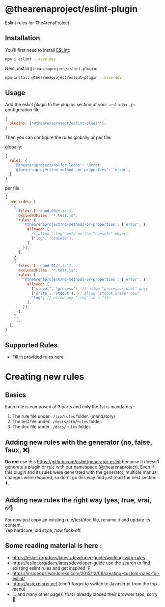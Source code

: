 # @thearenaproject/eslint-plugin

Eslint rules for TheArenaProject

## Installation

You'll first need to install [ESLint](https://eslint.org/):

```sh
npm i eslint --save-dev
```

Next, install `@thearenaproject/eslint-plugin`:

```sh
npm install @thearenaproject/eslint-plugin --save-dev
```

## Usage

Add the eslint plugin to the plugins section of your `.eslintrc.js` configuration file.

```js
{
  plugins: ["@thearenaproject/eslint-plugin"];
}
```

Then you can configure the rules globally or per file.

globally:

```js
{
  rules: {
    '@thearenaproject/no-for-loops': 'error',
    '@thearenaproject/no-methods-or-properties': 'error',
  }
}
```

per file:

```js
{
  overrides: [
    {
      files: ['round-00/*.ts'],
      excludedFiles: '*.test.js',
      rules: {
        '@thearenaproject/no-methods-or-properties': ['error', {
          allowed: [
            // allow ".log" only on the "console" object
            ['log', 'console'],
          ],
        }],
      },
    },
    {
      files: ['round-01/*.ts'],
      excludedFiles: '*.test.js',
      rules: {
        '@thearenaproject/no-methods-or-properties': ['error', {
          allowed: [
            ['stdout', 'process'], // allow "process.stdout" pair
            ['write', 'stdout'], // allow "stdout.write" pair
            'log', // allow any ".log" in a file
          ],
        }],
      },
    },
    ...
  ],
}
```

## Supported Rules

- Fill in provided rules here

# Creating new rules

## Basics

Each rule is composed of 3 parts and only the 1st is mandatory:

1. The rule file under `./lib/rules` folder. (mandatory)
2. The test file under `./tests/lib/rules` folder.
3. The doc file under `./docs/rules` folder.

## Adding new rules with the generator (no, false, faux, ❌)

**Do not** use this https://github.com/eslint/generator-eslint because it doesn't generate a plugin or rule with our namespace (@thearenaproject). Even if this plugin and its rules were generated with the generator, multiple manual changes were required, so don't go this way and just read the next section ⬇️.

## Adding new rules the right way (yes, true, vrai, ✅)

For now just copy an existing rule/test/doc file, rename it and update its content.\
Yep hardcore, old style, now fuck-off.

## Some reading material is here :

- https://eslint.org/docs/latest/developer-guide/working-with-rules
- https://eslint.org/docs/latest/developer-guide use the search to find existing eslint rules and get inspired :P
- https://insideops.wordpress.com/2015/12/08/creating-custom-rules-for-eslint/
- https://astexplorer.net (don't forget to switch to Javascript from the top menu)
- ... and many other pages, that I already closed their browser tabs, sorry 🫠
